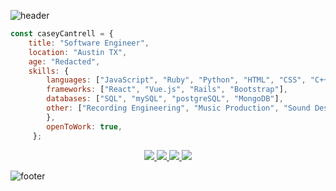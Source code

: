 ![header](https://capsule-render.vercel.app/api?type=waving&color=0:33C4FF,100:33FFE6&height=175&section=header&text=Casey%20Cantrell&animation=scaleIn&fontSize=40&fontColor=ffffff&fontAlignY=28)
```js
const caseyCantrell = {
    title: "Software Engineer",
    location: "Austin TX",
    age: "Redacted",
    skills: {
        languages: ["JavaScript", "Ruby", "Python", "HTML", "CSS", "C++", "PHP"],
        frameworks: ["React", "Vue.js", "Rails", "Bootstrap"],
        databases: ["SQL", "mySQL", "postgreSQL", "MongoDB"],
        other: ["Recording Engineering", "Music Production", "Sound Design", "Audio/Video Editing"]
        },
        openToWork: true,
     };
```
<div align="center">
<a href="https://www.linkedin.com/in/cantrellcasey">
<img src="https://img.shields.io/badge/-Casey_Cantrell-blue?style=for-the-badge&logo=Linkedin&logoColor=white&link=https://www.linkedin.com/in/cantrellcasey" /> 
</a> 
<a href="https://www.instagram.com/caseyrells">
<img src="https://img.shields.io/badge/-caseyrells-0487AD?style=for-the-badge&logo=Instagram&logoColor=white&link=https://www.instagram.com/caseyrells" /> 
</a>
<a href="mailto:cantrellcasey@gmail.com">
<img src="https://img.shields.io/badge/-cantrellcasey@gmail.com-04A8AD?style=for-the-badge&logo=Gmail&logoColor=white&link=mailto:cantrellcasey@gmail.com" />
</a>
<a href="https://www.caseycantrell.com">
<img src="https://img.shields.io/badge/-caseycantrell.com-1AB6A3?style=for-the-badge&logo=Googlechrome&logoColor=white" />
</a>
</div>

![footer](https://capsule-render.vercel.app/api?type=waving&color=0:33FFE6,100:33C4FF&height=95&section=footer)
